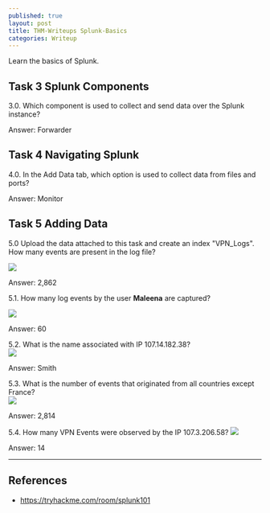 ```yaml
---
published: true
layout: post
title: THM-Writeups Splunk-Basics
categories: Writeup
---
```


Learn the basics of Splunk.
## Task 3 Splunk Components 
3.0. Which component is used to collect and send data over the Splunk instance?

Answer: Forwarder

## Task 4 Navigating Splunk
4.0. In the Add Data tab, which option is used to collect data from files and ports?

Answer: Monitor

## Task 5 Adding Data 
5.0 Upload the data attached to this task and create an index "VPN_Logs". How many events are present in the log file?

![]({{site.baseurl}}/images/Writeups/THM-Splunk-basic.png)

Answer:  2,862

5.1. How many log events by the user **Maleena** are captured?  

![]({{site.baseurl}}/images/Writeups/THM-Splunk-basic-1.png)

Answer: 60

5.2. What is the name associated with IP 107.14.182.38?  
![]({{site.baseurl}}/images/Writeups/THM-Splunk-basic-2.png)

Answer: Smith

5.3. What is the number of events that originated from all countries except France?  
![]({{site.baseurl}}/images/Writeups/THM-Splunk-basic-3.png)

Answer:   2,814

5.4. How many VPN Events were observed by the IP 107.3.206.58?
![]({{site.baseurl}}/images/Writeups/THM-Splunk-basic-4.png)

Answer: 14

--- 
## References 
- https://tryhackme.com/room/splunk101